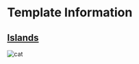 # Template Information

## [Islands](https://github.com/MrBobertus/Roblox/blob/main/Default-Templates/Islands-V1.0.rbxl)

![cat](https://tenor.com/view/cat-shocked-shocked-cat-gif-11170546809524778591)
